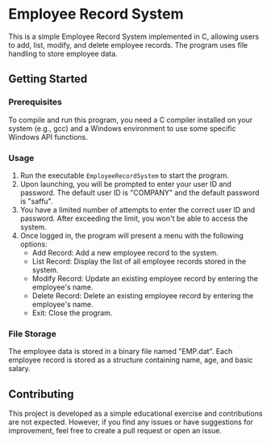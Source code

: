 # Employee Record System

This is a simple Employee Record System implemented in C, allowing users to add, list, modify, and delete employee records. The program uses file handling to store employee data.

## Getting Started

### Prerequisites

To compile and run this program, you need a C compiler installed on your system (e.g., gcc) and a Windows environment to use some specific Windows API functions.


### Usage

1. Run the executable `EmployeeRecordSystem` to start the program.
2. Upon launching, you will be prompted to enter your user ID and password. The default user ID is "COMPANY" and the default password is "saffu".
3. You have a limited number of attempts to enter the correct user ID and password. After exceeding the limit, you won't be able to access the system.
4. Once logged in, the program will present a menu with the following options:
   - Add Record: Add a new employee record to the system.
   - List Record: Display the list of all employee records stored in the system.
   - Modify Record: Update an existing employee record by entering the employee's name.
   - Delete Record: Delete an existing employee record by entering the employee's name.
   - Exit: Close the program.

### File Storage

The employee data is stored in a binary file named "EMP.dat". Each employee record is stored as a structure containing name, age, and basic salary.

## Contributing

This project is developed as a simple educational exercise and contributions are not expected. However, if you find any issues or have suggestions for improvement, feel free to create a pull request or open an issue.


